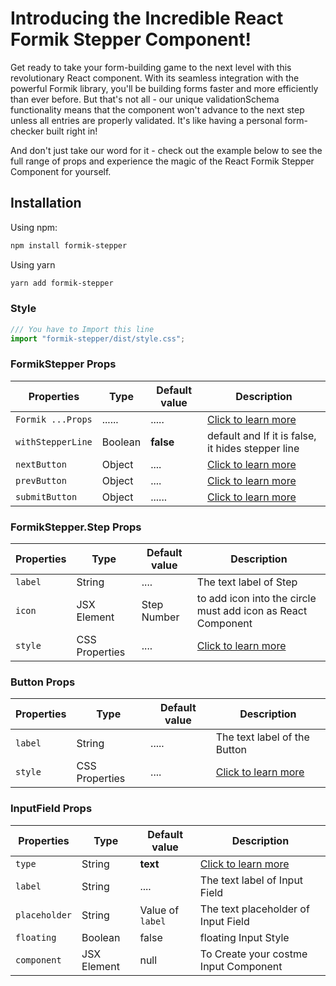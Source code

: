 # Introducing the Incredible React Formik Stepper Component!

Get ready to take your form-building game to the next level with this revolutionary React component. With its seamless integration with the powerful Formik library, you'll be building forms faster and more efficiently than ever before. But that's not all - our unique validationSchema functionality means that the component won't advance to the next step unless all entries are properly validated. It's like having a personal form-checker built right in!

And don't just take our word for it - check out the example below to see the full range of props and experience the magic of the React Formik Stepper Component for yourself.

## Installation

Using npm:

```bash
npm install formik-stepper
```

Using yarn

```bash
yarn add formik-stepper
```

### Style

```jsx
/// You have to Import this line
import "formik-stepper/dist/style.css";
```

### FormikStepper Props

| Properties        | Type    | Default value | Description                                               |
| ----------------- | ------- | ------------- | --------------------------------------------------------- |
| `Formik ...Props` | ......  | .....         | [Click to learn more](https://formik.org/docs/api/formik) |
| `withStepperLine` | Boolean | **false**     | default and If it is false, it hides stepper line         |
| `nextButton`      | Object  | ....          | [Click to learn more](#Button-Props)                      |
| `prevButton`      | Object  | ....          | [Click to learn more](#Button-Props)                      |
| `submitButton`    | Object  | ......        | [Click to learn more](#Button-Props)                      |

### FormikStepper.Step Props

| Properties | Type           | Default value | Description                                                          |
| ---------- | -------------- | ------------- | -------------------------------------------------------------------- |
| `label`    | String         | ....          | The text label of Step                                               |
| `icon`     | JSX Element    | Step Number   | to add icon into the circle must add icon as React Component         |
| `style`    | CSS Properties | ....          | [Click to learn more](https://www.w3schools.com/react/react_css.asp) |

### Button Props

| Properties | Type           | Default value | Description                                                          |
| ---------- | -------------- | ------------- | -------------------------------------------------------------------- |
| `label`    | String         | .....         | The text label of the Button                                         |
| `style`    | CSS Properties | ....          | [Click to learn more](https://www.w3schools.com/react/react_css.asp) |

### InputField Props

| Properties    | Type        | Default value    | Description                                                              |
| ------------- | ----------- | ---------------- | ------------------------------------------------------------------------ |
| `type`        | String      | **text**         | [Click to learn more](https://www.w3schools.com/tags/att_input_type.asp) |
| `label`       | String      | ....             | The text label of Input Field                                            |
| `placeholder` | String      | Value of `label` | The text placeholder of Input Field                                      |
| `floating`    | Boolean     | false            | floating Input Style                                                     |
| `component`   | JSX Element | null             | To Create your costme Input Component                                    |
